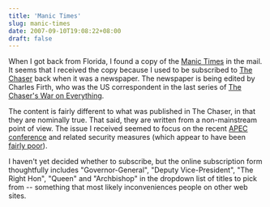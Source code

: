 ```yaml
---
title: 'Manic Times'
slug: manic-times
date: 2007-09-10T19:08:22+08:00
draft: false
---
```


When I got back from Florida, I found a copy of the [Manic
Times](http://www.manictimes.com.au/) in the mail. It seems that I
received the copy because I used to be subscribed to [The
Chaser](http://www.chaser.com.au/) back when it was a newspaper. The
newspaper is being edited by Charles Firth, who was the US correspondent
in the last series of [The Chaser\'s War on
Everything](http://www.abc.net.au/tv/chaser/war/).

The content is fairly different to what was published in The Chaser, in
that they are nominally true. That said, they are written from a
non-mainstream point of view. The issue I received seemed to focus on
the recent [APEC
conference](http://en.wikipedia.org/wiki/APEC_Australia_2007 "APEC Australia 2007")
and related security measures (which appear to have been [fairly
poor](http://www.theage.com.au/news/national/chaser-duo-held-over-apec-stunt/2007/09/06/1188783379922.html "Chaser bust 'proves security success'")).

I haven\'t yet decided whether to subscribe, but the online subscription
form thoughtfully includes \"Governor-General\", \"Deputy
Vice-President\", \"The Right Hon\", \"Queen\" and \"Archbishop\" in the
dropdown list of titles to pick from -- something that most likely
inconveniences people on other web sites.
